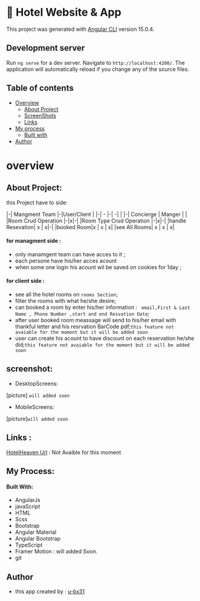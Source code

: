 # 🏨 Hotel Website & App

This project was generated with [Angular CLI](https://github.com/angular/angular-cli) version 15.0.4.
## Development server

Run `ng serve` for a dev server. Navigate to `http://localhost:4200/`. The application will automatically reload if you change any of the source files.

## Table of contents

- [Overview](#overview)
  - [About Project](#about)
  - [ScreenShots](#screenshot)
  - [Links](#links)
- [My process](#my-process)
  - [Built with](#built-with)
- [Author](#author)

# overview

## About Project:


this Project have to side:

|-| Mangment Team |-|User/Client  |
|-| -             |-| -|  |
|-|   Concierge   | Manger  |    |
|Room Crud Operation |-|x|-|
|Room Type Crud Operation |-|x|-|
|handle Resevation| x | x|-|
|booked Room|x | x | x|
|see All Rooms| x | x | x|

#### for managment side : 
- only manamgent team can have acces to it ;
- each persone have his/her acces acount
- when some one login his acount wil be saved on cookies for 1day ;

#### for client side : 
- see all the hotel rooms on `rooms Section`;
- filter the rooms with what he/she desire;
- can booked a room by enter his/her information : ` email,First & Last Name , Phone Number ,start and end Resvation Date`;
- after user booked room meassage will send to his/her email with thankful letter and his resrvation BarCode pdf;`this feature not avaiable for the moment but it will be added soon`
- user can create his acount to have discount on each reservation he/she did;`this feature not avaiable for the moment but it will be added soon`


## screenshot:
- DesktopScreens: 

[picture] `will added soon`
- MobileScreens:

[picture]`will added soon`

## Links :
[HotelHeaven Url]('#') : Not Avaible for this moment

## My Process:
 #### Built With:
 - AngularJs
 - javaScript
 - HTML
 - Scss
 - Bootstrap
 - Angular Material
 - Angular Bootstrap
 - TypeScript 
 - Framer Motion : will added Soon.
 - git 


## Author 
- this app created by : [u-bx31](https://github.com/u-bx31)

